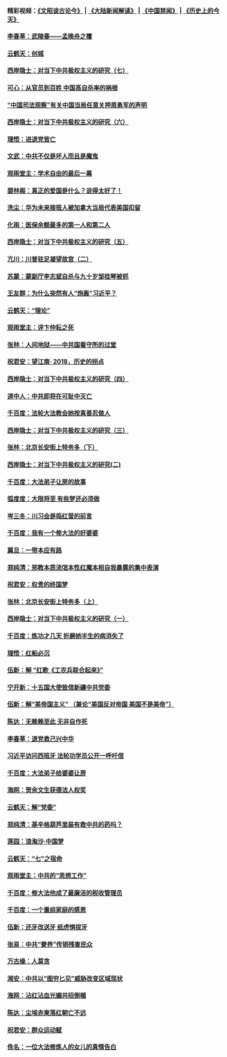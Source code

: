 #### 精彩视频：[《文昭谈古论今》](https://github.com/gfw-breaker/wenzhao/blob/master/README.md?t=12120331) | [《大陆新闻解读》](https://github.com/gfw-breaker/ntdtv-comedy/blob/master/README.md?t=12120331) | [《中国禁闻》](https://github.com/gfw-breaker/ntdtv-news/blob/master/README.md?t=12120331) | [《历史上的今天》](https://github.com/gfw-breaker/today-in-history/blob/master/README.md?t=12120331) 

#### [李春草：武陵春——孟晚舟之覆](../pages/nsc993/n10904804.md?t=12120331) 

#### [云鹤天：创城](../pages/nsc993/n10904572.md?t=12120331) 

#### [西岸隐士：对当下中共极权主义的研究（七）](../pages/nsc993/n10894592.md?t=12120331) 

#### [可心：从官员到百姓 中国高自杀率的祸根](../pages/nsc993/n10899801.md?t=12120331) 

#### [“中国司法观察”有关中国当局任意关押周勇军的声明](../pages/nsc993/n10899323.md?t=12120331) 

#### [西岸隐士：对当下中共极权主义的研究（六）](../pages/nsc993/n10894563.md?t=12120331) 

#### [理悟：进退党皆亡](../pages/nsc993/n10896617.md?t=12120331) 

#### [文武：中共不仅是坏人而且是魔鬼](../pages/nsc993/n10896590.md?t=12120331) 

#### [观雨堂主：学术自由的最后一幕](../pages/nsc993/n10896282.md?t=12120331) 

#### [碧林阁：真正的爱国是什么？说得太好了！](../pages/nsc993/n10896196.md?t=12120331) 

#### [洗尘：华为未来接班人被加拿大当局代表美国扣留](../pages/nsc993/n10896171.md?t=12120331) 

#### [化雨：医保余额最多的第一人和第二人](../pages/nsc993/n10894411.md?t=12120331) 

#### [西岸隐士：对当下中共极权主义的研究（五）](../pages/nsc993/n10894095.md?t=12120331) 

#### [亢川：川普驻足凝望故宫（二）](../pages/nsc993/n10893924.md?t=12120331) 

#### [苏蒙：蒙副厅李志斌自杀与九十岁邹桂琴被抓](../pages/nsc993/n10893359.md?t=12120331) 

#### [王友群：为什么突然有人“炮轰”习近平？](../pages/nsc993/n10892978.md?t=12120331) 

#### [云鹤天：“理论”](../pages/nsc993/n10893043.md?t=12120331) 

#### [观雨堂主：评卞仲耘之死](../pages/nsc993/n10891901.md?t=12120331) 

#### [张林：人间地狱——中共国看守所的过堂](../pages/nsc993/n10891002.md?t=12120331) 

#### [祝君安：望江南‧ 2018，历史的拐点](../pages/nsc993/n10889460.md?t=12120331) 

#### [西岸隐士：对当下中共极权主义的研究（四）](../pages/nsc993/n10887490.md?t=12120331) 

#### [道中人：中共即将在可耻中灭亡](../pages/nsc993/n10887956.md?t=12120331) 

#### [千百度：法轮大法教会她按真善忍做人](../pages/nsc993/n10887637.md?t=12120331) 

#### [西岸隐士：对当下中共极权主义的研究（三）](../pages/nsc993/n10882983.md?t=12120331) 

#### [张林：北京长安街上特务多（下）](../pages/nsc993/n10884987.md?t=12120331) 

#### [西岸隐士：对当下中共极权主义的研究(二)](../pages/nsc993/n10878756.md?t=12120331) 

#### [千百度：大法弟子让房的故事](../pages/nsc993/n10883156.md?t=12120331) 

#### [弧度度：大限将至 有些梦还必须做](../pages/nsc993/n10882718.md?t=12120331) 

#### [岑三冬：川习会是捣红营的前言](../pages/nsc993/n10881767.md?t=12120331) 

#### [千百度：我有一个修大法的好婆婆](../pages/nsc993/n10880660.md?t=12120331) 

#### [冀旦：一带本应有路](../pages/nsc993/n10880340.md?t=12120331) 

#### [郑纯清：邪教本质流氓本性红魔本相自我暴露的集中表演](../pages/nsc993/n10880329.md?t=12120331) 

#### [祝君安：权贵的终国梦](../pages/nsc993/n10880242.md?t=12120331) 

#### [张林：北京长安街上特务多（上）](../pages/nsc993/n10880009.md?t=12120331) 

#### [西岸隐士：对当下中共极权主义的研究（一）](../pages/nsc993/n10878740.md?t=12120331) 

#### [千百度：炼功才几天 折磨她半生的病消失了](../pages/nsc993/n10878447.md?t=12120331) 

#### [理悟：红船必沉](../pages/nsc993/n10877545.md?t=12120331) 

#### [伍新：解 “红歌《工农兵联合起来》”](../pages/nsc993/n10876264.md?t=12120331) 

#### [宁开新：十五国大使致信新疆中共党委](../pages/nsc993/n10876212.md?t=12120331) 

#### [伍新：解“美帝国主义” （兼论“美国反对帝国 美国不是美帝”）](../pages/nsc993/n10874688.md?t=12120331) 

#### [陈达：无赖赖至此 无非自作死](../pages/nsc993/n10874640.md?t=12120331) 

#### [李春草：退党救己兴中华](../pages/nsc993/n10874600.md?t=12120331) 

#### [习近平访问西班牙 法轮功学员公开一呼吁信](../pages/nsc993/n10873818.md?t=12120331) 

#### [千百度：大法弟子给婆婆让房](../pages/nsc993/n10870567.md?t=12120331) 

#### [海网：贺余文生获德法人权奖](../pages/nsc993/n10869990.md?t=12120331) 

#### [云鹤天：解“党委”](../pages/nsc993/n10869977.md?t=12120331) 

#### [郑纯清：基辛格葫芦里装有救中共的药吗？](../pages/nsc993/n10868192.md?t=12120331) 

#### [莲园：浪淘沙‧中国梦](../pages/nsc993/n10868184.md?t=12120331) 

#### [云鹤天：“七”之宿命](../pages/nsc993/n10868163.md?t=12120331) 

#### [观雨堂主：中共的“思想工作”](../pages/nsc993/n10868076.md?t=12120331) 

#### [千百度：修大法他成了最廉洁的税收管理员](../pages/nsc993/n10867964.md?t=12120331) 

#### [千百度：一个重组家庭的感恩](../pages/nsc993/n10865204.md?t=12120331) 

#### [伍新：还牙改送牙 纸虎惧拔牙](../pages/nsc993/n10863679.md?t=12120331) 

#### [张易：中共“豢养”传销残害民众](../pages/nsc993/n10864740.md?t=12120331) 

#### [万古缘：人莫贪](../pages/nsc993/n10863667.md?t=12120331) 

#### [湘安：中共以“图穷匕见”威胁改变区域现状](../pages/nsc993/n10864609.md?t=12120331) 

#### [海网：沾红沾血光媚共招倒楣](../pages/nsc993/n10863591.md?t=12120331) 

#### [陈达：尘埃赤柬落红朝亡不远](../pages/nsc993/n10863562.md?t=12120331) 

#### [祝君安：群众运动赋](../pages/nsc993/n10863448.md?t=12120331) 

#### [佚名：一位大法修炼人的女儿的真情告白](../pages/nsc993/n10861395.md?t=12120331) 

